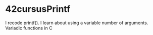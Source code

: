 # 42cursusPrintf
I recode printf(). I learn about using a variable number of arguments. Variadic functions in C
